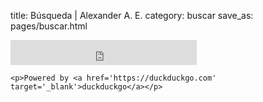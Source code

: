 title: Búsqueda | Alexander A. E.
category: buscar
save_as: pages/buscar.html

<div class='search-box'>
    <iframe src="https://duckduckgo.com/search.html?width=240&site=https://alexanderae.com/&prefill=El que busca .. encuentra&focus=yes" style="overflow:hidden;margin:0;padding:0;width:298px;height:40px;" frameborder="0"></iframe>

    <p>Powered by <a href='https://duckduckgo.com' target='_blank'>duckduckgo</a></p>
</div>
